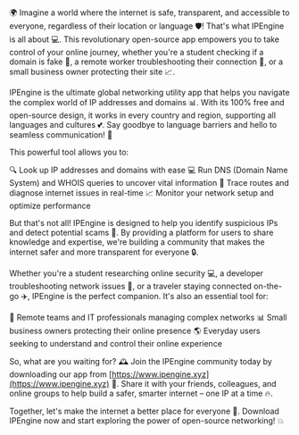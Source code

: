 🌍 Imagine a world where the internet is safe, transparent, and accessible to everyone, regardless of their location or language 🛡️! That's what IPEngine is all about 💻. This revolutionary open-source app empowers you to take control of your online journey, whether you're a student checking if a domain is fake 👀, a remote worker troubleshooting their connection 🔧, or a small business owner protecting their site 📈.

IPEngine is the ultimate global networking utility app that helps you navigate the complex world of IP addresses and domains 📊. With its 100% free and open-source design, it works in every country and region, supporting all languages and cultures 💕. Say goodbye to language barriers and hello to seamless communication! 🔔

This powerful tool allows you to:

🔍 Look up IP addresses and domains with ease
💻 Run DNS (Domain Name System) and WHOIS queries to uncover vital information
📍 Trace routes and diagnose internet issues in real-time
📈 Monitor your network setup and optimize performance

But that's not all! IPEngine is designed to help you identify suspicious IPs and detect potential scams 🚨. By providing a platform for users to share knowledge and expertise, we're building a community that makes the internet safer and more transparent for everyone 🔒.

Whether you're a student researching online security 💻, a developer troubleshooting network issues 💸, or a traveler staying connected on-the-go ✈️, IPEngine is the perfect companion. It's also an essential tool for:

👥 Remote teams and IT professionals managing complex networks
📊 Small business owners protecting their online presence
🌎 Everyday users seeking to understand and control their online experience

So, what are you waiting for? 🕰️ Join the IPEngine community today by downloading our app from [https://www.ipengine.xyz](https://www.ipengine.xyz) 📲. Share it with your friends, colleagues, and online groups to help build a safer, smarter internet – one IP at a time 🔥.

Together, let's make the internet a better place for everyone 🌈. Download IPEngine now and start exploring the power of open-source networking! 💥